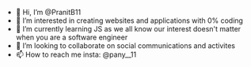 - 👋 Hi, I’m @PranitB11
- 👀 I’m interested in creating websites and applications with 0% coding
- 🌱 I’m currently learning JS as we all know our interest doesn't matter when you are a software engineer
- 💞️ I’m looking to collaborate on social communications and activites
- 📫 How to reach me insta: @pany__11

<!---
PranitB11/PranitB11 is a ✨ special ✨ repository because its `README.md` (this file) appears on your GitHub profile.
You can click the Preview link to take a look at your changes.
--->

